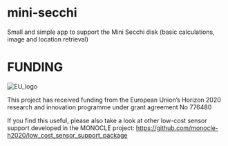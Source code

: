 # mini-secchi
Small and simple app to support the Mini Secchi disk (basic calculations, image and location retrieval)

# FUNDING

![EU_logo](https://europa.eu/european-union/sites/default/files/docs/body/flag_yellow_low.jpg)


This project has received funding from the European Union’s Horizon 2020 research and innovation programme under grant agreement No 776480

If you find this useful, please also take a look at other low-cost sensor support developed in the MONOCLE project: https://github.com/monocle-h2020/low_cost_sensor_support_package